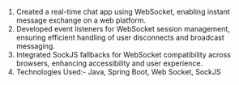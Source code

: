 1. Created a real-time chat app using WebSocket, enabling instant message exchange on a web platform.
2. Developed event listeners for WebSocket session management, ensuring efficient handling of user
disconnects and broadcast messaging.
3. Integrated SockJS fallbacks for WebSocket compatibility across browsers, enhancing accessibility and user
experience.
4. Technologies Used:- Java, Spring Boot, Web Socket, SockJS
